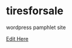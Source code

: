 # tiresforsale
wordpress pamphlet site

[Edit Here](https://diy-pwa.com/~/gh/RyuHacks/tiresforsale)
